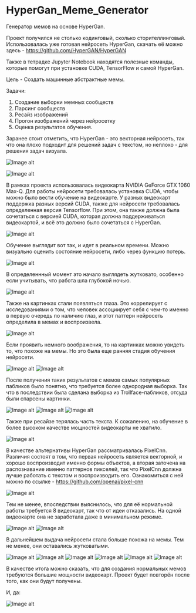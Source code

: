 # HyperGan_Meme_Generator
Генератор мемов на основе HyperGan.

Проект получился не столько кодинговый, сколько сторителлинговый.
Использовалась уже готовая нейросеть HyperGan, скачать её можно здесь - https://github.com/HyperGAN/HyperGAN

Также в тетрадке Jupyter Notebook находятся полезные команды, которые помогут при установке CUDA, TensorFlow и самой HyperGan.

Цель - Создать машинные абстрактные мемы.

Задачи:
1. Создание выборки мемных сообществ 
2. Парсинг сообществ 
3. Ресайз изображений 
4. Прогон  изображений через нейросетку 
5. Оценка результатов обучения.

Заранее стоит отметить, что HyperGan - это векторная нейросеть, так что она плохо подходит для решений задач с текстом, но неплохо - для решения задач визуала.

![Image alt](https://github.com/NullOneResearch/HyperGan_Meme_Generator/raw/master/images/Пикча1.png)

![Image alt](https://github.com/NullOneResearch/HyperGan_Meme_Generator/raw/master/images/Пикча2.png)

В рамках проекта использовалась видеокарта NVIDIA GeForce GTX 1060 Max-Q.
Для работы нейросети требовалась установка CUDA, чтобы можно было вести обучение на видеокарте. У разных видеокарт поддержка разных версий CUDA, также для нейросети требовалась определенная версия Tensorflow. При этом, она также должна была сочетаться с версией CUDA, которая должна поддерживаться видеокартой, и всё это должно было сочетаться с HyperGan. 

![Image alt](https://github.com/NullOneResearch/HyperGan_Meme_Generator/raw/master/images/Пикча3.png)

Обучение выглядит вот так, и идет в реальном времени. Можно визуально оценить состояние нейросети, либо через функцию потерь.

![Image alt](https://github.com/NullOneResearch/HyperGan_Meme_Generator/raw/master/images/0008.jpg)

В определеннный момент это начало выглядеть жутковато, особенно если учитывать, что работа шла глубокой ночью.

![Image alt](https://github.com/NullOneResearch/HyperGan_Meme_Generator/raw/master/images/0009.jpg)

Также на картинках стали появляться глаза. 
Это коррелирует с исследованиями о том, что человек ассоциирует себя с чем-то именно в первую очередь по наличию глаз, и этот паттерн нейросеть определила в мемах и воспроизвела.

![Image alt](https://github.com/NullOneResearch/HyperGan_Meme_Generator/raw/master/images/0010.jpg)

Если проявить немного воображения, то на картинках можно увидеть то, что похоже на мемы. Но это была еще ранняя стадия обучения нейросети.

![Image alt](https://github.com/NullOneResearch/HyperGan_Meme_Generator/raw/master/images/0011.jpg)
![Image alt](https://github.com/NullOneResearch/HyperGan_Meme_Generator/raw/master/images/0012.jpg)

После получения таких результатов с мемов самых популярных пабликов было понятно, что требуется более однородная выборка. Так что в последствии была сделана выборка из Trollface-пабликов, отсуда были спарсены картинки.

![Image alt](https://github.com/NullOneResearch/HyperGan_Meme_Generator/raw/master/images/0013.jpg)
![Image alt](https://github.com/NullOneResearch/HyperGan_Meme_Generator/raw/master/images/0014.jpg)
![Image alt](https://github.com/NullOneResearch/HyperGan_Meme_Generator/raw/master/images/0015.jpg)

Также при ресайзе терялась часть текста. К сожалению, на обучение в более высоком качестве мощностей видеокарты не хватило.

![Image alt](https://github.com/NullOneResearch/HyperGan_Meme_Generator/raw/master/images/0016.jpg)

В качестве альтернативы HyperGan рассматривалась PixelCnn. Различия состоят в том, что первая нейросеть является векторной, и хорошо воспроизводит именно формы объектов, а вторая заточена на распознавание именно паттернов пикселей, так что PixelCnn должна лучше работать с текстом и воспроизводить его.
Ознакомиться с ней можно по ссылке - https://github.com/openai/pixel-cnn

![Image alt](https://github.com/NullOneResearch/HyperGan_Meme_Generator/raw/master/images/0017.jpg)

Тем не менее, впоследствии выяснилось, что для её нормальной работы требуется 8 видеокарт, так что от идеи отказались. На одной видеокарте она не заработала даже в минимальном режиме.

![Image alt](https://github.com/NullOneResearch/HyperGan_Meme_Generator/raw/master/images/0018.jpg)
![Image alt](https://github.com/NullOneResearch/HyperGan_Meme_Generator/raw/master/images/0019.jpg)

В дальнейшем выдача нейросети стала больше похожа на мемы. Тем не менее, они оставались жутковатыми.

![Image alt](https://github.com/NullOneResearch/HyperGan_Meme_Generator/raw/master/images/0021.jpg)
![Image alt](https://github.com/NullOneResearch/HyperGan_Meme_Generator/raw/master/images/0022.jpg)
![Image alt](https://github.com/NullOneResearch/HyperGan_Meme_Generator/raw/master/images/0023.jpg)
![Image alt](https://github.com/NullOneResearch/HyperGan_Meme_Generator/raw/master/images/0024.jpg)
![Image alt](https://github.com/NullOneResearch/HyperGan_Meme_Generator/raw/master/images/0025.jpg)
![Image alt](https://github.com/NullOneResearch/HyperGan_Meme_Generator/raw/master/images/26.jpg)

В качестве итога можно сказать, что для создания нормальных мемов требуются большие мощности видеокарт. Проект будет повторён после того, как они будут получены.

И, да:

![Image alt](https://github.com/NullOneResearch/HyperGan_Meme_Generator/raw/master/images/0029.jpg)
